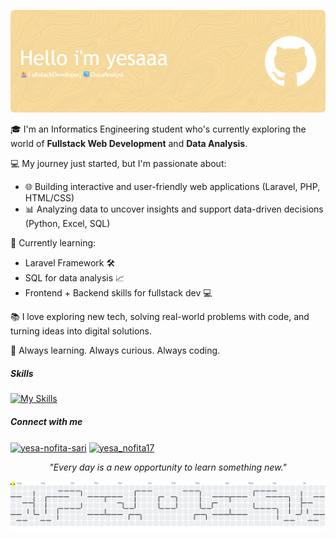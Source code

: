<!-- ## Hello World!! i'm yesaaa👋 -->

![yesaaa](img/github-header-image.png)

<!--
**yesaaa1711/yesaaa1711** is a ✨ _special_ ✨ repository because its `README.md` (this file) appears on your GitHub profile.

Here are some ideas to get you started:

- 🔭 I’m currently working on ...
- 🌱 I’m currently learning ...
- 👯 I’m looking to collaborate on ...
- 🤔 I’m looking for help with ...
- 💬 Ask me about ...
- 📫 How to reach me: ...
- 😄 Pronouns: ...
- ⚡ Fun fact: ...
-->

🎓 I'm an Informatics Engineering student who's currently exploring the world of **Fullstack Web Development** and **Data Analysis**.

💻 My journey just started, but I'm passionate about:
- 🌐 Building interactive and user-friendly web applications (Laravel, PHP, HTML/CSS)
- 📊 Analyzing data to uncover insights and support data-driven decisions (Python, Excel, SQL)

🌱 Currently learning:
- Laravel Framework 🛠️
- SQL for data analysis 📈
- Frontend + Backend skills for fullstack dev 💻

📚 I love exploring new tech, solving real-world problems with code, and turning ideas into digital solutions.

🧠 Always learning. Always curious. Always coding.


##### Skills
[![My Skills](https://skillicons.dev/icons?i=html,css,javascript,php,laravel,python,mysql,&theme=light)](https://skillicons.dev)


<!-- <img src="https://img.shields.io/badge/HTML5-E34F26?style=for-the-badge&logo=html5&logoColor=white" /> <img src="https://img.shields.io/badge/CSS3-1572B6?style=for-the-badge&logo=css3&logoColor=white" /> <img src="https://img.shields.io/badge/JavaScript-323330?style=for-the-badge&logo=javascript&logoColor=F7DF1E" /> <img src="https://img.shields.io/badge/PHP-777BB4?style=for-the-badge&logo=php&logoColor=white" /> <img src="https://img.shields.io/badge/Laravel-FF2D20?style=for-the-badge&logo=laravel&logoColor=white" /> <img src="https://img.shields.io/badge/Python-FFD43B?style=for-the-badge&logo=python&logoColor=blue" /> <img src="https://img.shields.io/badge/MySQL-005C84?style=for-the-badge&logo=mysql&logoColor=white" /> -->


##### Connect with me
<p align="left">
<a href="https://www.linkedin.com/in/yesa-nofita-sari-42ab2629a/" target="blank"><img align="center" src="https://raw.githubusercontent.com/rahuldkjain/github-profile-readme-generator/master/src/images/icons/Social/linked-in-alt.svg" alt="yesa-nofita-sari" height="30" width="40" /></a>
<a href="https://instagram.com/yesa_nofita17" target="blank"><img align="center" src="https://raw.githubusercontent.com/rahuldkjain/github-profile-readme-generator/master/src/images/icons/Social/instagram.svg" alt="yesa_nofita17" height="30" width="40" /></a>
</p>

<p align="center">
  <em>"Every day is a new opportunity to learn something new."</em>
</p>

<picture>
  <source media="(prefers-color-scheme: dark)" srcset="https://raw.githubusercontent.com/yesaaa1711/yesaaa1711/output/pacman-contribution-graph-dark.svg">
  <source media="(prefers-color-scheme: light)" srcset="https://raw.githubusercontent.com/yesaaa1711/yesaaa1711/output/pacman-contribution-graph.svg">
  <img alt="pacman contribution graph" src="https://raw.githubusercontent.com/yesaaa1711/yesaaa1711/output/pacman-contribution-graph.svg">
</picture>

###